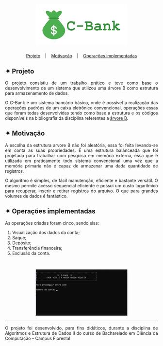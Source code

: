 <h1 align="center">
    <img alt="Logo" title="C-Bank" src="images/C-Bank.svg" width="300px" />
</h1>

<p align="center">
  <a href="#projeto">Projeto</a>
  &nbsp;&nbsp;&nbsp;|&nbsp;&nbsp;&nbsp;
  <a href="#motivação">Motivação</a>
  &nbsp;&nbsp;&nbsp;|&nbsp;&nbsp;&nbsp;
  <a href="#operações-implementadas">Operações implementadas</a>
</p>

## ✦ Projeto
<p align="justify">O projeto consistiu de um trabalho prático e teve como base o desenvolvimento de um sistema que utilizou uma árvore B como estrutura para armazenamento de dados.</p>

<p align="justify">O C-Bank é um sistema bancário básico, onde é possível a realização das operações padrões de um caixa eletrônico convencional, operações essas que foram todas desenvolvidas tendo como base a estrutura e os códigos disponíveis na bibliografia da disciplina referentes a <a href="http://www2.dcc.ufmg.br/livros/algoritmos/index.php">árvore B</a>.</p>

## ✦ Motivação
<p align="justify">A escolha da estrutura arvore B não foi aleatória, essa foi feita levando-se em conta as suas propriedades. É uma estrutura balanceada que foi projetada para trabalhar com pesquisa em memória externa, essa que é utilizada em praticamente todo sistema convencional uma vez que a memória primaria não é capaz de armazenar uma dada quantidade de registros.</p>

<p align="justify">O algoritmo é simples, de fácil manutenção, eficiente e bastante versátil. O mesmo permite acesso sequencial eficiente e possui um custo logarítmico para recuperar, inserir e retirar registros do arquivo. O que para grandes volumes de dados é fantástico.</p>

## ✦ Operações implementadas
<p align="justify">As operações criadas foram cinco, sendo elas:</p>

1. Visualização dos dados da conta;
2. Saque;
3. Depósito;
4. Transferência financeira;
5. Exclusão da conta.

<br>
<p align="center">
    <img alt="Operações" title="operações" src="images/C-Bank.gif" width="60%" />
</p>

---
<p align="justify">O projeto foi desenvolvido, para fins didáticos, durante a disciplina de Algoritmos e Estrutura de Dados II do curso de Bacharelado em Ciência da Computação – Campus Florestal</p>
